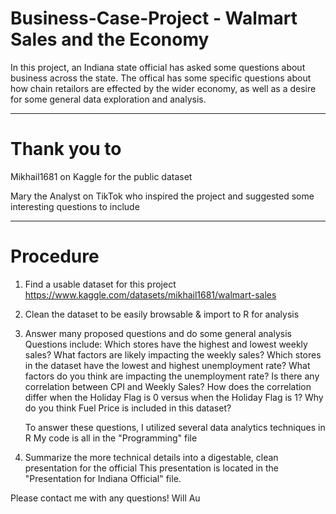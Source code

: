 # Business-Case-Project - Walmart Sales and the Economy
 
In this project, an Indiana state official has asked some questions about business across the state. 
The offical has some specific questions about how chain retailors are effected by the wider economy, as well as a desire for some general data exploration and analysis.

--------------------------------------------------------------------------------------------------------------------------------------------------------------------------
# Thank you to

Mikhail1681 on Kaggle for the public dataset

Mary the Analyst on TikTok who inspired the project and suggested some interesting questions to include

--------------------------------------------------------------------------------------------------------------------------------------------------------------------------

# Procedure

1) Find a usable dataset for this project
https://www.kaggle.com/datasets/mikhail1681/walmart-sales

2) Clean the dataset to be easily browsable & import to R for analysis

3) Answer many proposed questions and do some general analysis
     Questions include:
     Which stores have the highest and lowest weekly sales?
     What factors are likely impacting the weekly sales?
     Which stores in the dataset have the lowest and highest unemployment rate?
     What factors do you think are impacting the unemployment rate?
     Is there any correlation between CPI and Weekly Sales?
     How does the correlation differ when the Holiday Flag is 0 versus when the Holiday Flag is 1?
     Why do you think Fuel Price is included in this dataset?

   To answer these questions, I utilized several data analytics techniques in R
   My code is all in the "Programming" file

4) Summarize the more technical details into a digestable, clean presentation for the official
    This presentation is located in the "Presentation for Indiana Official" file.

Please contact me with any questions!
Will Au


   




